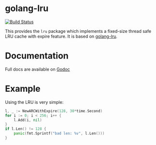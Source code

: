 golang-lru
==========
[![Build Status](https://travis-ci.org/hnlq715/golang-lru.svg?branch=master)](https://travis-ci.org/hnlq715/golang-lru)

This provides the `lru` package which implements a fixed-size
thread safe LRU cache with expire feature. It is based on [golang-lru](https://github.com/hashicorp/golang-lru).

Documentation
=============

Full docs are available on [Godoc](http://godoc.org/github.com/hnlq715/golang-lru)

Example
=======

Using the LRU is very simple:

```go
l, _ := NewARCWithExpire(128, 30*time.Second)
for i := 0; i < 256; i++ {
    l.Add(i, nil)
}
if l.Len() != 128 {
    panic(fmt.Sprintf("bad len: %v", l.Len()))
}
```
